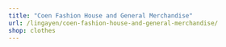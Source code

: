 ```yaml
---
title: "Coen Fashion House and General Merchandise"
url: /lingayen/coen-fashion-house-and-general-merchandise/
shop: clothes
---
```

